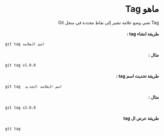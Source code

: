﻿# <div dir=rtl> ماهو Tag</div>


<div dir=rtl>Tag تعني وضع علامة تشير إلى نقاط محددة في سجل Git   </div>

#### <div dir=rtl>طريقة انشاء tag :  </div>

`git tag اسم العلامه`

#### <div dir=rtl>مثال :   </div>

`git tag v1.0.0`

#### <div dir=rtl>طريقة تحديث اسم tag :  </div>

`git tag  اسم العلامه الجديد`

#### <div dir=rtl>مثال :   </div>

`git tag v2.0.0`

#### <div dir=rtl>طريقة عرض ال tag </div>

`git tag `





 


